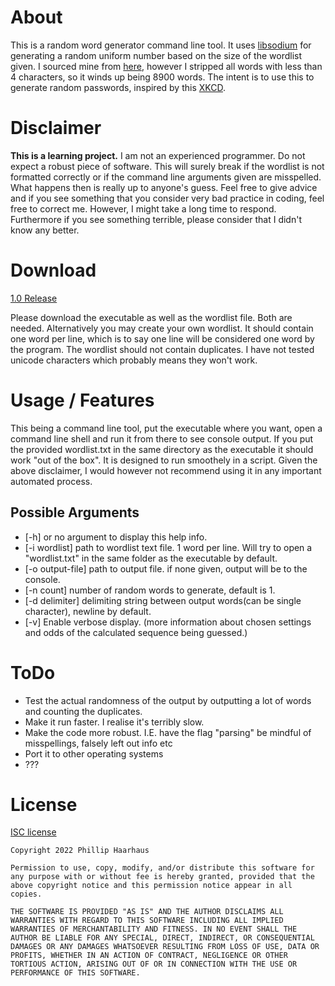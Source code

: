 # About

This is a random word generator command line tool. It uses [libsodium](https://github.com/jedisct1/libsodium) for generating a random uniform number based on the size of the wordlist given. I sourced mine from [here](https://www.mit.edu/~ecprice/wordlist.10000), however I stripped all words with less than 4 characters, so it winds up being 8900 words. The intent is to use this to generate random passwords, inspired by this [XKCD](https://xkcd.com/936/).

# Disclaimer

**This is a learning project.** I am not an experienced programmer. Do not expect a robust piece of software. This will surely break if the wordlist is not formatted correctly or if the command line arguments given are misspelled. What happens then is really up to anyone's guess. Feel free to give advice and if you see something that you consider very bad practice in coding, feel free to correct me. However, I might take a long time to respond. Furthermore if you see something terrible, please consider that I didn't know any better.

# Download 

[1.0 Release](https://github.com/RandomHarun/randomwordgencmd/releases/tag/v1.0)

Please download the executable as well as the wordlist file. Both are needed. Alternatively you may create your own wordlist. It should contain one word per line, which is to say one line will be considered one word by the program. The wordlist should not contain duplicates. I have not tested unicode characters which probably means they won't work.

# Usage / Features

This being a command line tool, put the executable where you want, open a command line shell and run it from there to see console output. If you put the provided wordlist.txt in the same directory as the executable it should work "out of the box". It is designed to run smoothely in a script. Given the above disclaimer, I would however not recommend using it in any important automated process.

## Possible Arguments

-  [-h] or no argument to display this help info.
-  [-i wordlist] path to wordlist text file. 1 word per line. Will try to open a "wordlist.txt" in the same folder as the executable by default.
-  [-o output-file] path to output file. if none given, output will be to the console.
-  [-n count] number of random words to generate, default is 1.
-  [-d delimiter] delimiting string between output words(can be single character), newline by default.
-  [-v] Enable verbose display. (more information about chosen settings and odds of the calculated sequence being guessed.)

# ToDo
-  Test the actual randomness of the output by outputting a lot of words and counting the duplicates.
-  Make it run faster. I realise it's terribly slow.
-  Make the code more robust. I.E. have the flag "parsing" be mindful of misspellings, falsely left out info etc
-  Port it to other operating systems
-  ???

# License

[ISC license](https://en.wikipedia.org/wiki/ISC_license)

```
Copyright 2022 Phillip Haarhaus

Permission to use, copy, modify, and/or distribute this software for any purpose with or without fee is hereby granted, provided that the above copyright notice and this permission notice appear in all copies.

THE SOFTWARE IS PROVIDED "AS IS" AND THE AUTHOR DISCLAIMS ALL WARRANTIES WITH REGARD TO THIS SOFTWARE INCLUDING ALL IMPLIED WARRANTIES OF MERCHANTABILITY AND FITNESS. IN NO EVENT SHALL THE AUTHOR BE LIABLE FOR ANY SPECIAL, DIRECT, INDIRECT, OR CONSEQUENTIAL DAMAGES OR ANY DAMAGES WHATSOEVER RESULTING FROM LOSS OF USE, DATA OR PROFITS, WHETHER IN AN ACTION OF CONTRACT, NEGLIGENCE OR OTHER TORTIOUS ACTION, ARISING OUT OF OR IN CONNECTION WITH THE USE OR PERFORMANCE OF THIS SOFTWARE.
```
